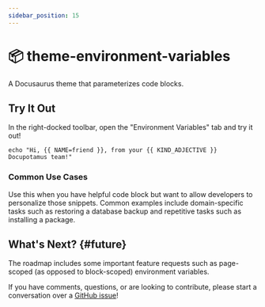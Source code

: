 ```yaml
---
sidebar_position: 15
---
```


# 📦 theme-environment-variables

<!-- import ApiTable from '@site/src/components/ApiTable'; -->
<!-- import { TaskList } from '@theme/docupotamus-task-list'; -->

A Docusaurus theme that parameterizes code blocks.

## Try It Out

In the right-docked toolbar, open the "Environment Variables" tab and try it
out!

```shell
echo "Hi, {{ NAME=friend }}, from your {{ KIND_ADJECTIVE }} Docupotamus team!"
```

<!-- _keywords:_ demo -->

### Common Use Cases

Use this when you have helpful code block but want to allow developers to personalize those snippets. Common examples include domain-specific tasks such as restoring a database backup and repetitive tasks such as installing a package.

## What's Next? {#future}

The roadmap includes some important feature requests such as page-scoped (as
opposed to block-scoped) environment variables.

If you have comments, questions, or are looking to contribute, please start a
conversation over a [GitHub issue](https://github.com/docupotamus/docupotamus/issues?q=is%3Aopen+is%3Aissue+label%3A%22Environment+Variables%22)!
